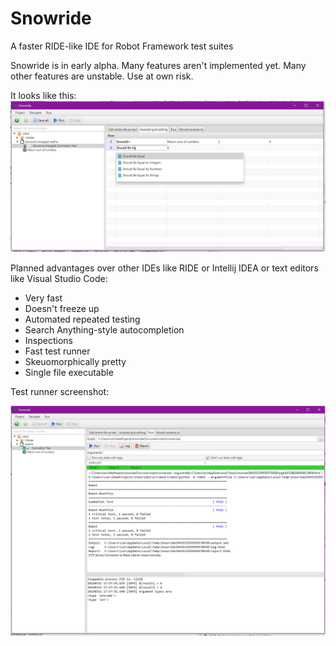 # Snowride
A faster RIDE-like IDE for Robot Framework test suites

Snowride is in early alpha. Many features aren't implemented yet. Many other features are unstable. Use at own risk.

It looks like this:
![Screenshot](screenshots/Alpha1.png)

Planned advantages over other IDEs like RIDE or Intellij IDEA or text editors like Visual Studio Code:

* Very fast 
* Doesn't freeze up
* Automated repeated testing
* Search Anything-style autocompletion
* Inspections
* Fast test runner
* Skeuomorphically pretty
* Single file executable

Test runner screenshot:

![Screenshot 2](screenshots/Alpha2.PNG)